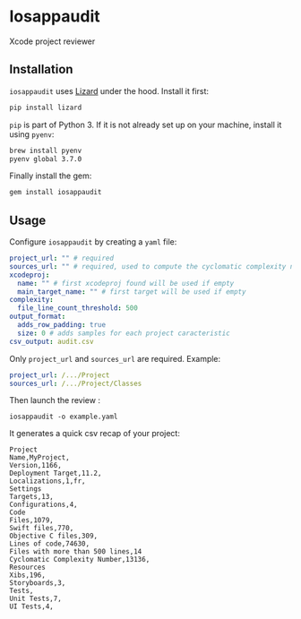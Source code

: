 # Iosappaudit

Xcode project reviewer

## Installation

`iosappaudit` uses [Lizard](https://github.com/terryyin/lizard) under the hood. Install it first:

```sh
pip install lizard
```

`pip` is part of Python 3. If it is not already set up on your machine, install it using `pyenv`:

```sh
brew install pyenv
pyenv global 3.7.0
```

Finally install the gem:

```ruby
gem install iosappaudit
```

## Usage

Configure `iosappaudit` by creating a `yaml` file:

```yaml
project_url: "" # required
sources_url: "" # required, used to compute the cyclomatic complexity number
xcodeproj:
  name: "" # first xcodeproj found will be used if empty
  main_target_name: "" # first target will be used if empty
complexity:
  file_line_count_threshold: 500
output_format:
  adds_row_padding: true
  size: 0 # adds samples for each project caracteristic
csv_output: audit.csv
```

Only `project_url` and `sources_url` are required. Example:

```yaml
project_url: /.../Project
sources_url: /.../Project/Classes
```

Then launch the review :

```
iosappaudit -o example.yaml
```

It generates a quick csv recap of your project:

```csv
Project
Name,MyProject,
Version,1166,
Deployment Target,11.2,
Localizations,1,fr,
Settings
Targets,13,
Configurations,4,
Code
Files,1079,
Swift files,770,
Objective C files,309,
Lines of code,74630,
Files with more than 500 lines,14
Cyclomatic Complexity Number,13136,
Resources
Xibs,196,
Storyboards,3,
Tests,
Unit Tests,7,
UI Tests,4,
```
